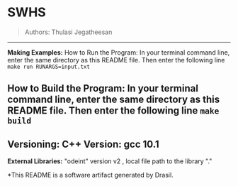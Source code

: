 # SWHS 
> Authors:  Thulasi Jegatheesan
------------------------------------------------------------
**Making Examples:** 
 How to Run the Program:
In your terminal command line, enter the same directory as this README file. Then enter the following line
`make run RUNARGS=input.txt`

How to Build the Program:
In your terminal command line, enter the same directory as this README file. Then enter the following line
`make build`
------------------------------------------------------------
**Versioning:** 
 C++ Version: gcc 10.1
------------------------------------------------------------
**External Libraries:** 
 "odeint" version v2 , local file path to the library "."


*This README is a software artifact generated by Drasil.
